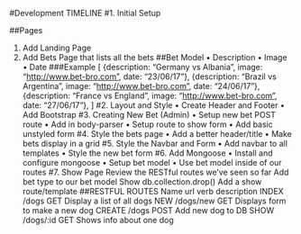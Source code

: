 #Development TIMELINE
#1.	Initial Setup

##Pages
1.	Add Landing Page
2.	Add Bets Page that lists all the bets
##Bet Model
•	Description
•	Image
•	Date
###Example
[
	{description: “Germany vs Albania”, image: “http://www.bet-bro.com”, date: “23/06/17”},
	{description: “Brazil vs Argentina”, image: “http://www.bet-bro.com”, date: “24/06/17”},
	{description: “France vs England”, image: “http://www.bet-bro.com”, date: “27/06/17”},
]
#2.	Layout and Style
•	Create Header and Footer
•	Add Bootstrap
#3.	Creating New Bet (Admin)
•	Setup new bet POST route
•	Add in body-parser
•	Setup route to show form
•	Add basic unstyled form
#4.	Style the bets page
•	Add a better header/title
•	Make bets display in a grid
#5.	Style the Navbar and Form
•	Add navbar to all templates
•	Style the new bet form
#6.	Add Mongoose
•	Install and configure mongoose
•	Setup bet model
•	Use bet model inside of our routes
#7.	Show Page
Review the RESTful routes we’ve seen so far
Add bet type to our bet model
Show db.collection.drop()
Add a show route/template
##RESTFUL ROUTES
Name		url		verb		description
INDEX		/dogs		GET		Display a list of all dogs
NEW 		/dogs/new	GET		Displays form to make a new dog
CREATE		/dogs		POST		Add new dog to DB
SHOW		/dogs/:id	GET		Shows info about one dog

